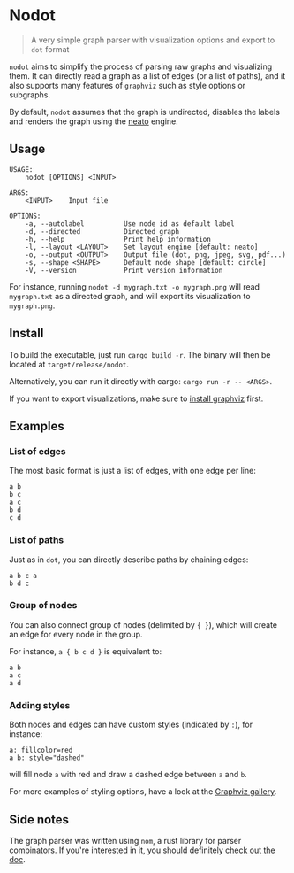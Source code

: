 # Nodot

> A very simple graph parser with visualization options and export to `dot` format

`nodot` aims to simplify the process of parsing raw graphs and visualizing them.
It can directly read a graph as a list of edges (or a list of paths), and it also supports many features of `graphviz` such as style options or subgraphs.

By default, `nodot` assumes that the graph is undirected, disables the labels and renders the graph using the [neato](https://graphviz.org/docs/layouts/neato/) engine.

## Usage

```
USAGE:
    nodot [OPTIONS] <INPUT>

ARGS:
    <INPUT>    Input file

OPTIONS:
    -a, --autolabel          Use node id as default label
    -d, --directed           Directed graph
    -h, --help               Print help information
    -l, --layout <LAYOUT>    Set layout engine [default: neato]
    -o, --output <OUTPUT>    Output file (dot, png, jpeg, svg, pdf...)
    -s, --shape <SHAPE>      Default node shape [default: circle]
    -V, --version            Print version information
```

For instance, running `nodot -d mygraph.txt -o mygraph.png` will read `mygraph.txt` as a directed graph, and will export its visualization to `mygraph.png`.

## Install

To build the executable, just run `cargo build -r`.
The binary will then be located at `target/release/nodot`.

Alternatively, you can run it directly with cargo: `cargo run -r -- <ARGS>`.

If you want to export visualizations, make sure to [install graphviz](https://www.graphviz.org/download/) first.

## Examples

### List of edges

The most basic format is just a list of edges, with one edge per line:
```
a b
b c
a c
b d
c d
```

### List of paths

Just as in `dot`, you can directly describe paths by chaining edges:
```
a b c a
b d c
```

### Group of nodes

You can also connect group of nodes (delimited by `{ }`), which will create an edge for every node in the group.

For instance, `a { b c d }` is equivalent to:
```
a b
a c
a d
```

### Adding styles

Both nodes and edges can have custom styles (indicated by `:`), for instance:
```
a: fillcolor=red
a b: style="dashed"
```
will fill node `a` with red and draw a dashed edge between `a` and `b`.

For more examples of styling options, have a look at the [Graphviz gallery](https://graphviz.org/gallery/).

## Side notes

The graph parser was written using `nom`, a rust library for parser combinators.
If you're interested in it, you should definitely [check out the doc](https://docs.rs/nom/latest/nom/index.html).
